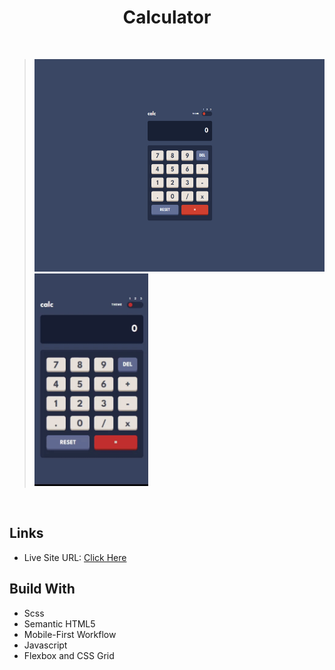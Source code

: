 <h1 align="center"> Calculator </h1>
<br>

> <img src = "design/desktop_theme1.png" height = 340px> <img src = "design/themeSelectorFeature.gif" height = 340px>

<br>

## Links

- Live Site URL: [Click Here](https://calculator-tan-phi.vercel.app/)

## Build With

- Scss
- Semantic HTML5
- Mobile-First Workflow
- Javascript
- Flexbox and CSS Grid
